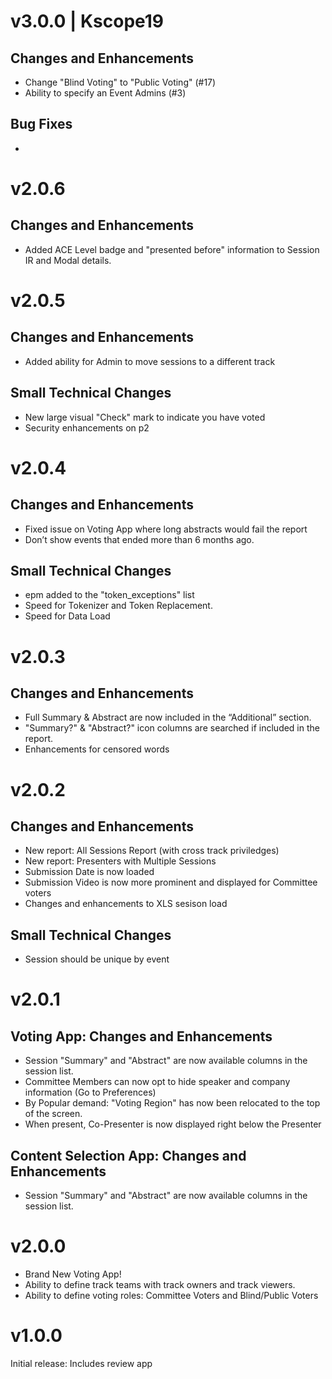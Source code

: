 
# v3.0.0 | Kscope19

## Changes and Enhancements
* Change "Blind Voting" to "Public Voting" (#17)
* Ability to specify an Event Admins (#3)

## Bug Fixes
* 


# v2.0.6

## Changes and Enhancements
* Added ACE Level badge and "presented before" information to Session IR and Modal details.


# v2.0.5

## Changes and Enhancements
* Added ability for Admin to move sessions to a different track

## Small Technical Changes
* New large visual "Check" mark to indicate you have voted
* Security enhancements on p2


# v2.0.4

## Changes and Enhancements
* Fixed issue on Voting App where long abstracts would fail the report
* Don’t show events that ended more than 6 months ago.

## Small Technical Changes
* epm added to the "token_exceptions" list
* Speed for Tokenizer and Token Replacement.
* Speed for Data Load


# v2.0.3

## Changes and Enhancements
* Full Summary & Abstract are now included in the “Additional” section.
* "Summary?" & "Abstract?" icon columns are searched if included in the report.
* Enhancements for censored words


# v2.0.2

## Changes and Enhancements
* New report: All Sessions Report (with cross track priviledges)
* New report: Presenters with Multiple Sessions
* Submission Date is now loaded
* Submission Video is now more prominent and displayed for Committee voters
* Changes and enhancements to XLS sesison load

## Small Technical Changes
* Session should be unique by event


# v2.0.1

## Voting App: Changes and Enhancements
* Session "Summary" and "Abstract" are now available columns in the session list.
* Committee Members can now opt to hide speaker and company information (Go to Preferences)
* By Popular demand: "Voting Region" has now been relocated to the top of the screen.
* When present, Co-Presenter is now displayed right below the Presenter

## Content Selection App: Changes and Enhancements
* Session "Summary" and "Abstract" are now available columns in the session list.

# v2.0.0
* Brand New Voting App!
* Ability to define track teams with track owners and track viewers.
* Ability to define voting roles: Committee Voters and Blind/Public Voters 

# v1.0.0
Initial release: Includes review app